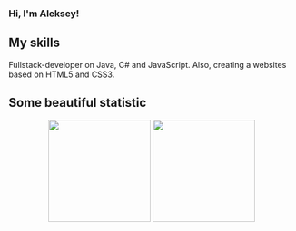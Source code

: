 ### Hi, I'm Aleksey!

## My skills
Fullstack-developer on Java, C# and JavaScript.
Also, creating a websites based on HTML5 and CSS3.

## Some beautiful statistic
<div align="center">
  <img height="180em" src="https://github-readme-stats.vercel.app/api?username=julheer&show_icons=true&theme=dark" />
  <img height="180em" src="https://github-readme-stats.vercel.app/api/top-langs/?username=Julheer&theme=dark&layout=compact&langs_count=6" />
</div>
